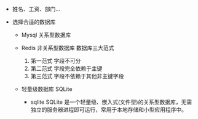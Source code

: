 - 姓名、工资、部门...

- 选择合适的数据库
  - Mysql 关系型数据库
  - Redis 非关系型数据库 
    数据库三大范式
    1. 第一范式 字段不可分
    2. 第二范式 字段完全依赖于主键
    3. 第三范式 字段不依赖于其他非主键字段

  - 轻量级数据库 SQLite
    - sqlite  SQLite 是一个轻量级、嵌入式(文件型)的关系型数据库，无需独立的服务器进程即可运行，常用于本地存储和小型应用程序中。